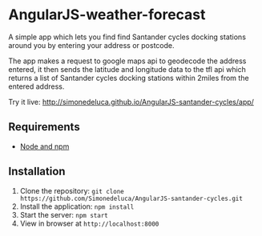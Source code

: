 # AngularJS-weather-forecast

A simple app which lets you find find Santander cycles docking stations around you by entering your address or postcode.

The app makes a request to google maps api to geodecode the address entered, it then sends the latitude and longitude data to the tfl api which returns a list of Santander cycles docking stations within 2miles from the entered address.

Try it live: http://simonedeluca.github.io/AngularJS-santander-cycles/app/

## Requirements

- [Node and npm](http://nodejs.org)

## Installation

1. Clone the repository: `git clone https://github.com/Simonedeluca/AngularJS-santander-cycles.git`
2. Install the application: `npm install`
3. Start the server: `npm start`
4. View in browser at `http://localhost:8000`
